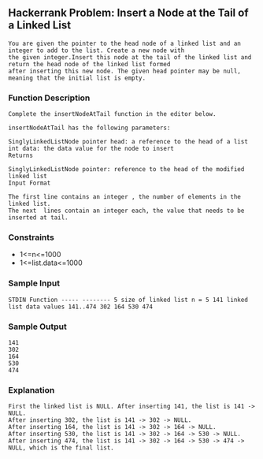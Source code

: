 ## Hackerrank Problem: Insert a Node at the Tail of a Linked List

```
You are given the pointer to the head node of a linked list and an integer to add to the list. Create a new node with 
the given integer.Insert this node at the tail of the linked list and return the head node of the linked list formed 
after inserting this new node. The given head pointer may be null, meaning that the initial list is empty.
```
### Function Description
```
Complete the insertNodeAtTail function in the editor below.

insertNodeAtTail has the following parameters:

SinglyLinkedListNode pointer head: a reference to the head of a list
int data: the data value for the node to insert
Returns

SinglyLinkedListNode pointer: reference to the head of the modified linked list
Input Format

The first line contains an integer , the number of elements in the linked list.
The next  lines contain an integer each, the value that needs to be inserted at tail.
```
### Constraints

* 1<=n<=1000
* 1<=list.data<=1000

### Sample Input

```STDIN Function ----- -------- 5 size of linked list n = 5 141 linked list data values 141..474 302 164 530 474```

### Sample Output
```
141
302
164
530
474
```
### Explanation
```
First the linked list is NULL. After inserting 141, the list is 141 -> NULL.
After inserting 302, the list is 141 -> 302 -> NULL.
After inserting 164, the list is 141 -> 302 -> 164 -> NULL.
After inserting 530, the list is 141 -> 302 -> 164 -> 530 -> NULL. 
After inserting 474, the list is 141 -> 302 -> 164 -> 530 -> 474 -> NULL, which is the final list.
```
